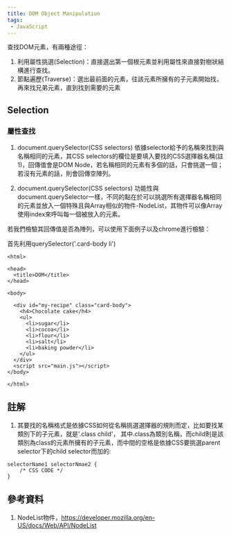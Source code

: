 ```yaml
---
title: DOM Object Manipulation
tags:
 - JavaScript
---
```



查找DOM元素，有兩種途徑：
1. 利用屬性挑選(Selection)：直接選出第一個根元素並利用屬性來直接對樹狀結構進行查找。
2. 節點遍歷(Traverse)：選出最前面的元素，往該元素所擁有的子元素開始找，再來找兄弟元素，直到找到需要的元素





## Selection

### 屬性查找

1. document.querySelector(CSS selectors)
依據selector給予的名稱來找到與名稱相同的元素，其CSS selectors的欄位是要填入要找的CSS選擇器名稱(註1)，回傳值會是DOM Node，若名稱相同的元素有多個的話，只會挑選一個；若沒有元素的話，則會回傳空陣列。



2. document.querySelector(CSS selectors)
功能性與document.querySelector一樣，不同的點在於可以挑選所有選擇器名稱相同的元素並放入一個特殊且與Array相似的物件-NodeList，其物件可以像Array使用index來呼叫每一個被放入的元素。

若我們檢驗其回傳值是否為陣列，可以使用下面例子以及chrome進行檢驗：

首先利用querySelector('.card-body li')
```
<html>

<head>
  <title>DOM</title>
</head>

<body>

  <div id="my-recipe" class="card-body">
    <h4>Chocolate cake</h4>
    <ul>
      <li>sugar</li>
      <li>cocoa</li>
      <li>flour</li>
      <li>salt</li>
      <li>baking powder</li>
    </ul>
  </div>
  <script src="main.js"></script>
</body>

</html>

```

## 註解
1. 其要找的名稱格式是依據CSS如何從名稱挑選選擇器的規則而定，比如要找某類別下的子元素，就是'.class child'，
其中.class為類別名稱，而child則是該類別為class的元素所擁有的子元素，而中間的空格是依據CSS要挑選parent selector下的child selector而加的: 
```
selectorName1 selectorNmae2 {
	/* CSS CODE */
}
```

## 參考資料
1. NodeList物件，https://developer.mozilla.org/en-US/docs/Web/API/NodeList


